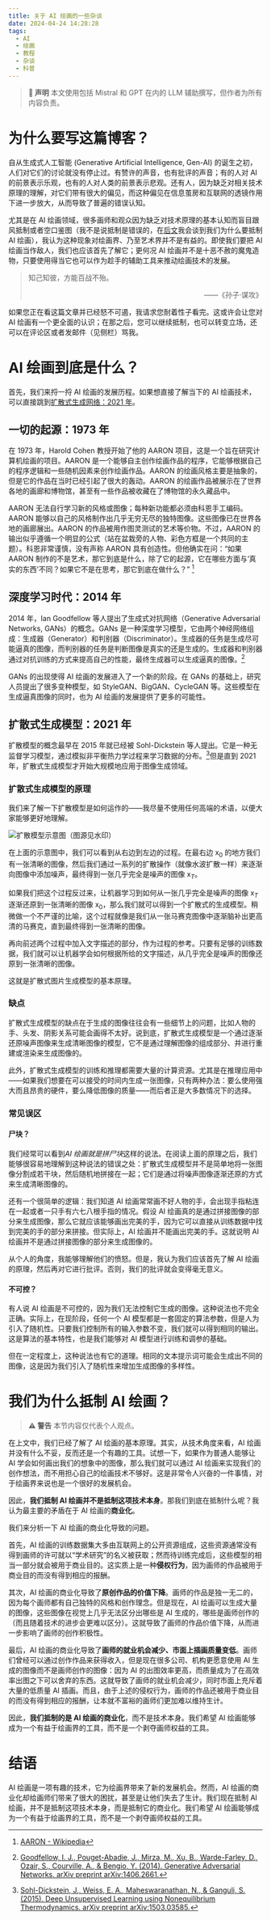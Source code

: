 ```yaml
---
title: 关于 AI 绘画的一些杂谈
date: 2024-04-24 14:28:28
tags: 
  - AI
  - 绘画
  - 教程
  - 杂谈
  - 科普
---
```


<div class="info">

> **📢 声明**
> 本文使用包括 Mistral 和 GPT 在内的 LLM 辅助撰写，但作者为所有内容负责。

</div>

# 为什么要写这篇博客？

自从生成式人工智能 (Generative Artificial Intelligence, Gen-AI) 的诞生之初，人们对它们的讨论就没有停止过。有赞许的声音，也有批评的声音；有的人对 AI 的前景表示乐观，也有的人对人类的前景表示悲观。还有人，因为缺乏对相关技术原理的理解，对它们带有很大的偏见，而这种偏见在信息茧房和互联网的透镜作用下进一步放大，从而导致了普遍的错误认知。

尤其是在 AI 绘画领域，很多画师和观众因为缺乏对技术原理的基本认知而盲目跟风抵制或者空口鉴图（我不是说抵制是错误的，在[后文](#我们为什么抵制%20AI%20绘画？)我会谈到我们为什么要抵制 AI 绘画），我认为这种现象对绘画界、乃至艺术界并不是有益的。即使我们要把 AI 绘画当作敌人，我们也应该首先了解它；更何况 AI 绘画并不是十恶不赦的魔鬼造物，只要使用得当它也可以作为趁手的辅助工具来推动绘画技术的发展。

> 知己知彼，方能百战不殆。
> <div style="text-align: right">——《孙子·谋攻》</div>

如果您正在看这篇文章并已经怒不可遏，我请求您耐着性子看完。这或许会让您对 AI 绘画有一个更全面的认识；在那之后，您可以继续抵制，也可以转变立场，还可以在评论区或者发邮件（见侧栏）骂我。

# AI 绘画到底是什么？

首先，我们来捋一捋 AI 绘画的发展历程。如果想直接了解当下的 AI 绘画技术，可以直接跳到[扩散式生成网络：2021 年](#扩散式生成网络：2021%20年)。

## 一切的起源：1973 年

在 1973 年，Harold Cohen 教授开始了他的 AARON 项目，这是一个旨在研究计算机绘画的项目。AARON 是一个能够自主创作绘画作品的程序，它能够根据自己的程序逻辑和一些随机因素来创作绘画作品。AARON 的绘画风格主要是抽象的，但是它的作品在当时已经引起了很大的轰动。AARON 的绘画作品被展示在了世界各地的画廊和博物馆，甚至有一些作品被收藏在了博物馆的永久藏品中。

AARON 无法自行学习新的风格或图像；每种新功能都必须由科恩手工编码。AARON 能够以自己的风格制作出几乎无穷无尽的独特图像。这些图像已在世界各地的画廊展出。AARON 的作品被用作图灵测试的艺术等价物。不过，AARON 的输出似乎遵循一个明显的公式（站在盆栽旁的人物、彩色方框是一个共同的主题）。科恩非常谨慎，没有声称 AARON 具有创造性。但他确实在问：“如果 AARON 制作的不是艺术，那它到底是什么，除了它的起源，它在哪些方面与‘真实的东西’不同？如果它不是在思考，那它到底在做什么？” [^1]

## 深度学习时代：2014 年

2014 年，Ian Goodfellow 等人提出了生成式对抗网络（Generative Adversarial Networks, GANs）的概念。GANs 是一种深度学习模型，它由两个神经网络组成：生成器（Generator）和判别器（Discriminator）。生成器的任务是生成尽可能逼真的图像，而判别器的任务是判断图像是真实的还是生成的。生成器和判别器通过对抗训练的方式来提高自己的性能，最终生成器可以生成逼真的图像。[^2]

GANs 的出现使得 AI 绘画的发展进入了一个新的阶段。在 GANs 的基础上，研究人员提出了很多变种模型，如 StyleGAN、BigGAN、CycleGAN 等。这些模型在生成逼真图像的同时，也为 AI 绘画的发展提供了更多的可能性。

## 扩散式生成模型：2021 年

扩散模型的概念最早在 2015 年就已经被 Sohl-Dickstein 等人提出。它是一种无监督学习模型，通过模拟非平衡热力学过程来学习数据的分布。[^3]但是直到 2021 年，扩散式生成模型才开始大规模地应用于图像生成领域。

### 扩散式生成模型的原理

我们来了解一下扩散模型是如何运作的——我尽量不使用任何高端的术语，以便大家能够更好地理解。

![扩散模型示意图（图源见水印）](https://pic2.zhimg.com/80/v2-1b030c7965fb49c08658016398a36d65_720w.webp)

在上面的示意图中，我们可以看到从右边到左边的过程。在最右边 $\mathrm x_0$ 的地方我们有一张清晰的图像，然后我们通过一系列的扩散操作（就像水波扩散一样）来逐渐向图像中添加噪声，最终得到一张几乎完全是噪声的图像 $\mathrm x_T$。

如果我们把这个过程反过来，让机器学习到如何从一张几乎完全是噪声的图像 $\mathrm x_T$ 逐渐还原到一张清晰的图像 $\mathrm x_0$，那么我们就可以得到一个扩散式的生成模型。稍微做一个不严谨的比喻，这个过程就像是我们从一张马赛克图像中逐渐脑补出更高清的马赛克，直到最终得到一张清晰的图像。

再向前述两个过程中加入文字描述的部分，作为过程的参考。只要有足够的训练数据，我们就可以让机器学会如何根据所给的文字描述，从几乎完全是噪声的图像还原到一张清晰的图像。

这就是扩散式图片生成模型的基本原理。

### 缺点

扩散式生成模型的缺点在于生成的图像往往会有一些细节上的问题，比如人物的手、头发、阴影关系可能会画得不太好。说到底，扩散式生成模型是一个通过逐渐还原噪声图像来生成清晰图像的模型，它不是通过理解图像的组成部分、并进行重建或渲染来生成图像的。

此外，扩散式生成模型的训练和推理都需要大量的计算资源。尤其是在推理应用中——如果我们想要在可以接受的时间内生成一张图像，只有两种办法：要么使用强大而且昂贵的硬件，要么降低图像的质量——而后者正是大多数情况下的选择。

### 常见误区

#### 尸块？

我们经常可以看到*AI 绘画就是拼尸块*这样的说法。在阅读上面的原理之后，我们能够很容易地理解到这种说法的错误之处：扩散式生成模型并不是简单地将一张图像分割成若干块，然后随机地拼接在一起；它们是通过将噪声图像逐渐还原的方式来生成清晰图像的。

还有一个很简单的逻辑：我们知道 AI 绘画常常画不好人物的手，会出现手指粘连在一起或者一只手有六七八根手指的情况。假设 AI 绘画真的是通过拼接图像的部分来生成图像，那么它就应该能够画出完美的手，因为它可以直接从训练数据中找到完美的手的部分来拼接。但实际上，AI 绘画并不能画出完美的手。这就说明 AI 绘画并不是通过拼接图像的部分来生成图像的。

从个人的角度，我能够理解他们的愤怒。但是，我认为我们应该首先了解 AI 绘画的原理，然后再对它进行批评。否则，我们的批评就会变得毫无意义。

#### 不可控？

有人说 AI 绘画是不可控的，因为我们无法控制它生成的图像。这种说法也不完全正确。实际上，在现阶段，任何一个 AI 模型都是一套固定的算法参数，但是人为引入了随机性。只要我们控制所有的输入参数不变，我们就可以得到相同的输出。这是算法的基本特性，也是我们能够对 AI 模型进行训练和调参的基础。

但在一定程度上，这种说法也有它的道理。相同的文本提示词可能会生成出不同的图像，这是因为我们引入了随机性来增加生成图像的多样性。

# 我们为什么抵制 AI 绘画？

<div class="warning">

> **⚠️ 警告**
> 本节内容仅代表个人观点。

</div>

在上文中，我们已经了解了 AI 绘画的基本原理。其实，从技术角度来看，AI 绘画并没有什么不妥，反而还是一个有趣的工具。试想一下，如果作为普通人能够让 AI 学会如何画出我们的想象中的图像，那么我们就可以通过 AI 绘画来实现我们的创作想法，而不用担心自己的绘画技术不够好。这是非常令人兴奋的一件事情，对于绘画界来说也是一个很好的发展机会。

因此，**我们抵制 AI 绘画并不是抵制这项技术本身**。那我们到底在抵制什么呢？我认为最主要的矛盾在于 AI 绘画的**商业化**。

我们来分析一下 AI 绘画的商业化导致的问题。

首先，AI 绘画的训练数据集大多由互联网上的公开资源组成，这些资源通常没有得到画师的许可就以“学术研究”的名义被获取；然而待训练完成后，这些模型的相当一部分就会被用于商业目的。这实质上是一种**侵权行为**，因为画师的作品被用于商业目的而没有得到相应的报酬。

其次，AI 绘画的商业化导致了**原创作品的价值下降**。画师的作品是独一无二的，因为每个画师都有自己独特的风格和创作理念。但是现在，AI 绘画可以生成大量的图像，这些图像在视觉上几乎无法区分出哪些是 AI 生成的，哪些是画师创作的（而且随着技术的进步会更难以区分）。这就导致了画师的作品价值下降，从而进一步影响了画师的创作积极性。

最后，AI 绘画的商业化导致了**画师的就业机会减少、市面上插画质量变低**。画师们曾经可以通过创作作品来获得收入，但是现在很多公司、机构更愿意使用 AI 生成的图像而不是画师创作的图像：因为 AI 的出图效率更高，而质量成为了在高效率出图之下可以舍弃的东西。这就导致了画师的就业机会减少，同时市面上充斥着大量的低质量 AI 插画。而且，由于上述的侵权行为，画师的作品还被用于商业目的而没有得到相应的报酬，让本就不富裕的画师们更加难以维持生计。

因此，**我们抵制的是 AI 绘画的商业化**，而不是技术本身。我们希望 AI 绘画能够成为一个有益于绘画界的工具，而不是一个剥夺画师权益的工具。

# 结语

AI 绘画是一项有趣的技术，它为绘画界带来了新的发展机会。然而，AI 绘画的商业化却给画师们带来了很大的困扰，甚至是让他们失去了生计。我们现在抵制 AI 绘画，并不是抵制这项技术本身，而是抵制它的商业化。我们希望 AI 绘画能够成为一个有益于绘画界的工具，而不是一个剥夺画师权益的工具。

[^1]: [AARON - Wikipedia](https://en.wikipedia.org/wiki/AARON)
[^2]: [Goodfellow, I. J., Pouget-Abadie, J., Mirza, M., Xu, B., Warde-Farley, D., Ozair, S., Courville, A., & Bengio, Y. (2014). Generative Adversarial Networks. arXiv preprint arXiv:1406.2661.](https://doi.org/10.48550/arXiv.1406.2661)
[^3]: [Sohl-Dickstein, J., Weiss, E. A., Maheswaranathan, N., & Ganguli, S. (2015). Deep Unsupervised Learning using Nonequilibrium Thermodynamics. arXiv preprint arXiv:1503.03585.](https://doi.org/10.48550/arXiv.1503.03585)